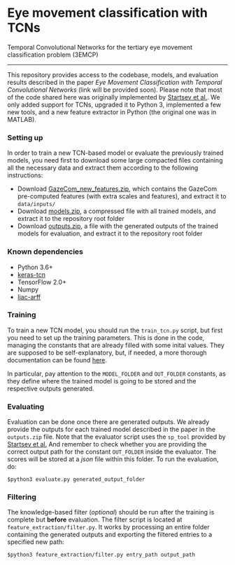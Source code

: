 # Eye movement classification with TCNs

Temporal Convolutional Networks for the tertiary eye movement classification problem (3EMCP)

-----

This repository provides access to the codebase, models, and evaluation results described in the paper *Eye Movement Classification with Temporal Convolutional Networks* (link will be provided soon). Please note that most of the code shared here was originally implemented by [Startsev et al.](https://github.com/MikhailStartsev/deep_em_classifier). We only added support for TCNs, upgraded it to Python 3, implemented a few new tools, and a new feature extractor in Python (the original one was in MATLAB).



### Setting up

In order to train a new TCN-based model or evaluate the previously trained models, you need first to download some large compacted files containing all the necessary data and extract them according to the following instructions:
* Download [GazeCom_new_features.zip](https://drive.google.com/file/d/1mQRa0trH78zEC3lhmGt4qpyHoENY4-9E/view?usp=sharing), which contains the GazeCom pre-computed features (with extra scales and features), and extract it to ``data/inputs/``
* Download [models.zip](https://drive.google.com/file/d/1AUdZgpuOo1963PRtanmndGCcBVmJA3K8/view?usp=sharing), a compressed file with all trained models, and extract it to the repository root folder
* Download [outputs.zip](https://drive.google.com/file/d/1tC8Qj2Me8y6sgzAXrVQSlH210Ti7aBkg/view?usp=sharing), a file with the generated outputs of the trained models for evaluation, and extract it to the repository root folder



### Known dependencies

* Python 3.6+
* [keras-tcn](https://github.com/philipperemy/keras-tcn)
* TensorFlow 2.0+
* Numpy
* [liac-arff](https://github.com/renatopp/liac-arff)



### Training

To train a new TCN model, you should run the ``train_tcn.py`` script, but first you need to set up the training parameters. This is done in the code, managing the constants that are already filled with some inital values. They are supposed to be self-explanatory, but, if needed, a more thorough documentation can be found [here](https://github.com/MikhailStartsev/deep_em_classifier). 

In particular, pay attention to the ``MODEL_FOLDER`` and ``OUT_FOLDER`` constants, as they define where the trained model is going to be stored and the respective outputs generated.



### Evaluating

Evaluation can be done once there are generated outputs. We already provide the outputs for each trained model described in the paper in the ``outputs.zip`` file. Note that the evaluator script uses the ``sp_tool`` provided by  [Startsev et al.](https://github.com/MikhailStartsev/deep_em_classifier) And remember to check whether you are providing the correct output path for the constant ``OUT_FOLDER`` inside the evaluator. The scores will be stored at a *json* file within this folder. To run the evaluation, do:

```
$python3 evaluate.py generated_output_folder
```

  

### Filtering

The knowledge-based filter (*optional*) should be run after the training is complete but **before** evaluation. The filter script is located at ``feature_extraction/filter.py``. It works by processing an entire folder containing the generated outputs and exporting the filtered entries to a specified new path:

```
$python3 feature_extraction/filter.py entry_path output_path
```

  